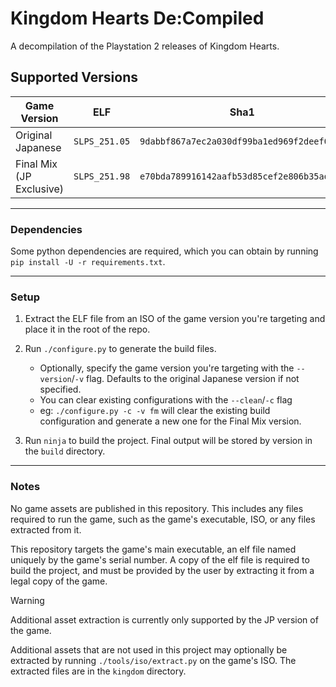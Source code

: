 # Kingdom Hearts De:Compiled

A decompilation of the Playstation 2 releases of Kingdom Hearts.

## Supported Versions

| Game Version             | ELF           | Sha1                                     |
|--------------------------|---------------|------------------------------------------|
| Original Japanese        | `SLPS_251.05` |`9dabbf867a7ec2a030df99ba1ed969f2deef0488`|
| Final Mix (JP Exclusive) | `SLPS_251.98` |`e70bda789916142aafb53d85cef2e806b35ad8d8`|

---

### Dependencies

Some python dependencies are required, which you can obtain by running `pip install -U -r requirements.txt`.

---

### Setup

1. Extract the ELF file from an ISO of the game version you're targeting and place it in the root of the repo.
2. Run `./configure.py` to generate the build files.
   - Optionally, specify the game version you're targeting with the `--version`/`-v` flag. Defaults to the original Japanese version if not specified.
   - You can clear existing configurations with the `--clean`/`-c` flag
   - eg: `./configure.py -c -v fm` will clear the existing build configuration and generate a new one for the Final Mix version.

3. Run `ninja` to build the project. Final output will be stored by version in the `build` directory.

---

### Notes

No game assets are published in this repository. This includes any files required to run the game, such as the game's executable, ISO, or any files extracted from it.

This repository targets the game's main executable, an elf file named uniquely by the game's serial number. A copy of the elf file is required to build the project, and must be provided by the user by extracting it from a legal copy of the game.

 >[!WARNING]
 > Additional asset extraction is currently only supported by the JP version of the game.

Additional assets that are not used in this project may optionally be extracted by running `./tools/iso/extract.py` on the game's ISO. The extracted files are in the `kingdom` directory.
